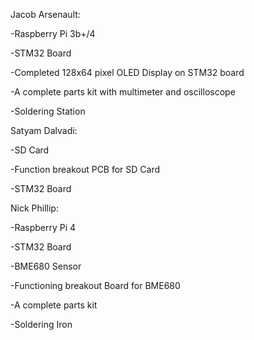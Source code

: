  Jacob Arsenault:

-Raspberry Pi 3b+/4

-STM32 Board

-Completed 128x64 pixel OLED Display on STM32 board

-A complete parts kit with multimeter and oscilloscope

-Soldering Station



Satyam Dalvadi:

-SD Card

-Function breakout PCB for SD Card

-STM32 Board



Nick Phillip:

-Raspberry Pi 4

-STM32 Board

-BME680 Sensor

-Functioning breakout Board for BME680

-A complete parts kit

-Soldering Iron
